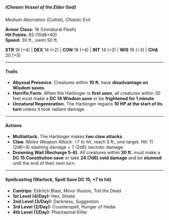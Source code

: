 ##### _(Chosen Vessel of the Elder God)_

_Medium Aberration (Cultist), Chaotic Evil_

**Armor Class:** 16 (Unnatural Flesh)  
**Hit Points:** 85 (10d8+40)  
**Speed:** 30 ft., swim 50 ft.

**STR** 18 (+4) | **DEX** 14 (+2) | **CON** 18 (+4) | **INT** 14 (+2) | **WIS** 16 (+3) | **CHA** 20 (+5)

---

#### **Traits**

- **Abyssal Presence.** Creatures within **10 ft.** have **disadvantage on Wisdom saves**.
- **Horrific Form.** When the Harbinger is **first seen**, all creatures within 30 feet must make a **DC 14 Wisdom save** or be **frightened for 1 minute**.
- **Unnatural Regeneration.** The Harbinger regains **10 HP at the start of its turn** unless it took radiant damage.

---

#### **Actions**

- **Multiattack.** The Harbinger makes **two claw attacks**.
- **Claw.** _Melee Weapon Attack:_ +7 to hit, reach 5 ft., one target. _Hit:_ 11 (2d6+4) slashing damage + 7 (2d6) necrotic damage.
- **Drowning Wail (Recharge 5-6).** All creatures within **30 ft.** must make a **DC 15 Constitution save** or take **24 (7d6) cold damage** and be **stunned** until the end of their next turn.

---

#### **Spellcasting (Warlock, Spell Save DC 15, +7 to hit)**

- **Cantrips:** Eldritch Blast, Minor Illusion, Toll the Dead
- **1st Level (4/Day):** Hex, Shield
- **2nd Level (3/Day):** Darkness, Suggestion
- **3rd Level (2/Day):** Counterspell, Hunger of Hadar
- **4th Level (1/Day):** Phantasmal Killer